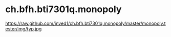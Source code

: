 ch.bfh.bti7301q.monopoly
========================

https://raw.github.com/inved1/ch.bfh.bti7301q.monopoly/master/monopoly.tester/img/typ.jpg
